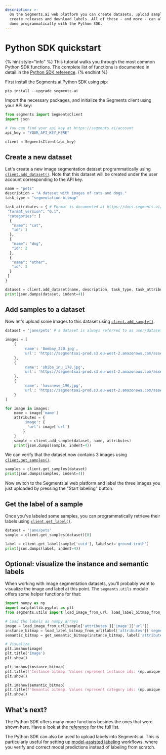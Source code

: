 ```yaml
---
description: >-
  On the Segments.ai web platform you can create datasets, upload samples,
  create releases and download labels. All of these - and more - can also be
  done programmatically with the Python SDK.
---
```


# Python SDK quickstart

{% hint style="info" %}
This tutorial walks you through the most common Python SDK functions. The complete list of functions is documented in detail in the [Python SDK reference](../reference/python-sdk.md).
{% endhint %}

First install the Segments.ai Python SDK using pip:

```
pip install --upgrade segments-ai
```

Import the necessary packages, and initialize the Segments client using your API key:&#x20;

```python
from segments import SegmentsClient
import json

# You can find your api key at https://segments.ai/account
api_key = "YOUR_API_KEY_HERE"

client = SegmentsClient(api_key)
```

## Create a new dataset

Let's create a new image segmentation dataset programmatically using [`client.add_dataset()`](../reference/python-sdk.md#create-a-dataset). Note that this dataset will be created under the user account corresponding to the API key.

```python
name = "pets"
description = "A dataset with images of cats and dogs."
task_type = "segmentation-bitmap"

task_attributes = { # Format is documented at https://docs.segments.ai/configure-label-editor
 "format_version": "0.1",
 "categories": [
  {
   "name": "cat",
   "id": 1
  },
  {
   "name": "dog",
   "id": 2
  },
  {
   "name": "other",
   "id": 3
  }
 ]
}

dataset = client.add_dataset(name, description, task_type, task_attributes)
print(json.dumps(dataset, indent=4))
```

## Add samples to a dataset

Now let's upload some images to this dataset using [`client.add_sample()`](../reference/python-sdk.md#create-a-sample).

```python
dataset = 'jane/pets' # a dataset is always referred to as user/dataset.

images = [
    {
        'name': 'Bombay_220.jpg', 
        'url': 'https://segmentsai-prod.s3.eu-west-2.amazonaws.com/assets/jane/a13358ef-a1ae-443c-8ea1-5f61dd9cdc26.jpg'
    },
    {
        'name': 'shiba_inu_178.jpg', 
        'url': 'https://segmentsai-prod.s3.eu-west-2.amazonaws.com/assets/jane/4f47973f-5568-47f1-8a7d-44bfeb6f0f76.jpg'
    },
    {
        'name': 'havanese_196.jpg', 
        'url': 'https://segmentsai-prod.s3.eu-west-2.amazonaws.com/assets/jane/2a6b3cd9-0688-422b-b555-8730d0813e1b.jpg'
    }
]

for image in images:    
    name = image['name']
    attributes = {
        'image': {
          'url': image['url'] 
        }
    }
    sample = client.add_sample(dataset, name, attributes)
    print(json.dumps(sample, indent=4))
```

We can verify that the dataset now contains 3 images using [`client.get_samples()`](../reference/python-sdk.md#list-samples).

```python
samples = client.get_samples(dataset)
print(json.dumps(samples, indent=4))
```

Now switch to the Segments.ai web platform and label the three images you just uploaded by pressing the "Start labeling" button.

## Get the label of a sample

Once you've labeled some samples, you can programmatically retrieve their labels using [`client.get_label()`](../reference/python-sdk.md#get-a-label).

```python
dataset = 'jane/pets'
sample = client.get_samples(dataset)[0]

label = client.get_label(sample['uuid'], labelset='ground-truth')
print(json.dumps(label, indent=4))
```

## Optional: visualize the instance and semantic labels

When working with image segmentation datasets, you'll probably want to visualize the image and label at this point. The `segments.utils` module offers some helper functions for that:

```python
import numpy as np
import matplotlib.pyplot as plt
from segments.utils import load_image_from_url, load_label_bitmap_from_url, get_semantic_bitmap

# Load the labels as numpy arrays
image = load_image_from_url(sample['attributes']['image']['url'])
instance_bitmap = load_label_bitmap_from_url(label['attributes']['segmentation_bitmap']['url'])
semantic_bitmap = get_semantic_bitmap(instance_bitmap, label['attributes']['annotations'])

# Visualize
plt.imshow(image)
plt.title('Image')
plt.show()

plt.imshow(instance_bitmap)
plt.title(f'Instance bitmap. Values represent instance ids: {np.unique(instance_bitmap)}')
plt.show()

plt.imshow(semantic_bitmap)
plt.title(f'Semantic bitmap. Values represent category ids: {np.unique(semantic_bitmap)}')
plt.show()
```

## What's next?

The Python SDK offers many more functions besides the ones that were shown here. Have a look at the [reference](../reference/python-sdk.md) for the full list.

The Python SDK can also be used to upload labels into Segments.ai. This is particularly useful for setting up [model-assisted labeling](model-assisted-labeling.md) workflows, where you verify and correct model predictions instead of labeling from scratch.
